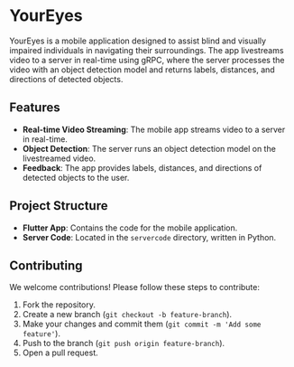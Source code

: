 # YourEyes

YourEyes is a mobile application designed to assist blind and visually impaired individuals in navigating their surroundings. The app livestreams video to a server in real-time using gRPC, where the server processes the video with an object detection model and returns labels, distances, and directions of detected objects.

## Features

- **Real-time Video Streaming**: The mobile app streams video to a server in real-time.
- **Object Detection**: The server runs an object detection model on the livestreamed video.
- **Feedback**: The app provides labels, distances, and directions of detected objects to the user.

## Project Structure

- **Flutter App**: Contains the code for the mobile application.
- **Server Code**: Located in the `servercode` directory, written in Python.

## Contributing

We welcome contributions! Please follow these steps to contribute:

1. Fork the repository.
2. Create a new branch (`git checkout -b feature-branch`).
3. Make your changes and commit them (`git commit -m 'Add some feature'`).
4. Push to the branch (`git push origin feature-branch`).
5. Open a pull request.

